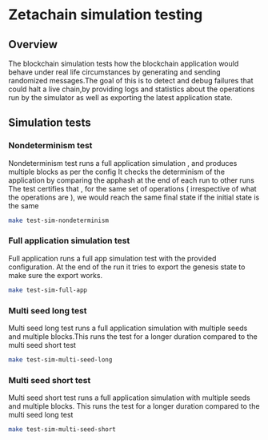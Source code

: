 # Zetachain simulation testing
## Overview
The blockchain simulation tests how the blockchain application would behave under real life circumstances by generating 
and sending randomized messages.The goal of this is to detect and debug failures that could halt a live chain,by providing 
logs and statistics about the operations run by the simulator as well as exporting the latest application state.


## Simulation tests 

### Nondeterminism test
Nondeterminism test runs a full application simulation , and produces multiple blocks as per the config
It checks the determinism of the application by comparing the apphash at the end of each run to other runs
The test certifies that , for the same set of operations ( irrespective of what the operations are ), we would reach the same final state if the initial state is the same
```bash
make test-sim-nondeterminism
```
### Full application simulation test
Full application runs a full app simulation test with the provided configuration.
At the end of the run it tries to export the genesis state to make sure the export works.
```bash
make test-sim-full-app
```

### Multi seed long test
Multi seed long test runs a full application simulation with multiple seeds and multiple blocks.This runs the test for a longer duration compared to the multi seed short test
```bash
make test-sim-multi-seed-long
```

### Multi seed short test
Multi seed short test runs a full application simulation with multiple seeds and multiple blocks. This runs the test for a longer duration compared to the multi seed long test
```bash
make test-sim-multi-seed-short
```